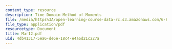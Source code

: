 ```yaml
---
content_type: resource
description: Time Domain Method of Moments
file: /media/https%3A/open-learning-course-data-rc.s3.amazonaws.com/6-635-advanced-electromagnetism-spring-2003/4db413175ea6de6e18c4e4a6d21c227a_Mar12.pdf
file_type: application/pdf
resourcetype: Document
title: Mar12.pdf
uid: 4db41317-5ea6-de6e-18c4-e4a6d21c227a
---
```

